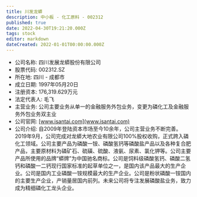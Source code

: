 ```yaml
---
title: 川发龙蟒
description: 中小板 - 化工原料 - 002312
published: true
date: 2022-04-30T19:21:20.000Z
tags: stock
editor: markdown
dateCreated: 2022-01-01T00:00:00.000Z
---
```


- 公司名称: 四川发展龙蟒股份有限公司
- 股票代码: 002312.SZ
- 所在地: 四川 - 成都市
- 成立日期: 1997年05月20日
- 注册资本: 176,319.629万元
- 法定代表人: 毛飞
- 主营业务: 公司主要业务从单一的金融服务外包业务，变更为磷化工及金融服务外包业务双主业
- 公司官网: [www.isantai.com](www.isantai.com)
- 公司介绍: 自2009年登陆资本市场至今10余年，公司主营业务不断完善。2019年9月，公司完成对龙蟒大地农业有限公司100%股权收购，正式跨入磷化工领域。公司主要产品为磷酸一铵、磷酸氢钙等磷酸盐产品以及各种复合肥产品，主要原材料为磷矿石、硫磺、硫酸、液氨、尿素、氯化钾等。公司主要产品所使用的品牌“蟒牌”为中国驰名商标。公司是饲料级磷酸氢钙、磷酸二氢钙和磷酸一二钙现行国家标准的起草单位之一，是国内该产品最大的生产企业。公司是国内工业磷酸一铵规模最大的生产企业。公司是粉状磷酸一铵国内的主要生产企业，产销量居国内前列。未来公司将专注发展磷酸盐业务，致力成为精细磷化工龙头企业。



